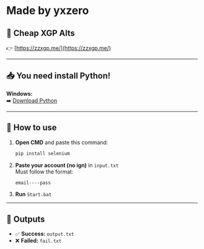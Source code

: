 # Made by yxzero

## 💸 Cheap XGP Alts  
👉 [https://zzxgp.me/](https://zzxgp.me/)

---

## 📥 You need install Python!

**Windows:**  
➡️ [Download Python](https://www.python.org/downloads/)

---

## 🚀 How to use

1. **Open CMD** and paste this command:

   ```bash
   pip install selenium
   ```

2. **Paste your account (no ign)** in `input.txt`  
   Must follow the format:

   ```txt
   email----pass
   ```

3. **Run** `Start.bat`

---

## 📄 Outputs

- ✅ **Success:** `output.txt`  
- ❌ **Failed:** `fail.txt`

